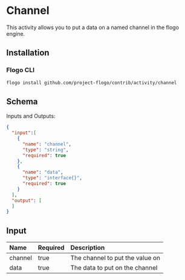 <!-- 
title: Channel
weight: 4603
-->

# Channel
This activity allows you to put a data on a named channel in the flogo engine.


## Installation
### Flogo CLI
```bash
flogo install github.com/project-flogo/contrib/activity/channel
```

## Schema
Inputs and Outputs:

```json
{
  "input":[
    {
      "name": "channel",
      "type": "string",
      "required": true
    },
    {
      "name": "data",
      "type": "interface{}",
      "required": true  
    }
  ],
  "output": [
  ]
}
```
## Input
| Name     | Required | Description |
|:------------|:---------|:------------|
| channel    | true     | The channel to put the value on |
| data    | true     | The data to put on the channel |

